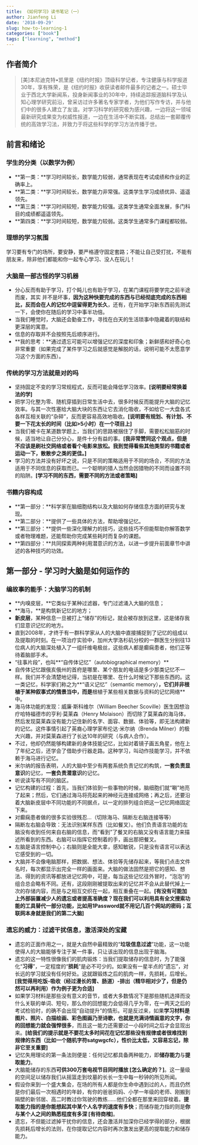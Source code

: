 ```yaml
---
title: 《如何学习》读书笔记（一）
author: Jianfeng Li
date: '2018-09-29'
slug: how-to-learning-1
categories: ["book"] 
tags: ["learning", "method"]
---
```


## 作者简介

> [美]本尼迪克特•凯里是《纽约时报》顶级科学记者，专注健康与科学报道30年，享有殊荣，是《纽约时报》收获读者邮件最多的记者之一。硕士毕业于西北大学新闻系，投身新闻事业的30年中，持续追踪报道脑科学及认知心理学研究前沿，曾采访过许多著名专家学者，为他们写作专访，并与他们中的很多人建立了友谊。对学习科学的研究极为感兴趣，一边将这一领域最新研究成果变为权威性报道，一边在生活中不断实践，总结出一套颠覆传统的高效学习法，并致力于将这些科学的学习方法传播于世。

## 前言和绪论

### 学生的分类（以数学为例）

  - **第一类：**学习时间较长，数学能力较弱，通常表现在考试成绩和作业的正确率上。
  - **第二类：**学习时间较长，数学能力非常强。这类学生学习成绩优异、遥遥领先。
  - **第三类：**学习时间较短，数学能力较强。这类学生通常全面发展，多门科目的成绩都遥遥领先。
  - **第四类：**学习时间较短，数学能力较弱。这类学生通常多门课程都较弱。

### 理想的学习氛围

  学习要有专门的场所，要安静，要严格遵守固定套路；不能让自己受打扰，不能有朋友来，除非他们都能和你一起专心学习、没人在玩儿！

### 大脑是一部古怪的学习机器

  - 分心反而有助于学习，打个盹儿也有助于学习，在某门课程将要学完之前半途而废，其实
  并不是坏事，**因为这种快要完成的东西与已经彻底完成的东西相比，反而会在人的记忆中逗留得更为长久**，还有，在开始学习新东西前先测试一下，会使你在随后的学习中事半功倍。
  - 当我们睡觉时，大脑还会勤奋工作，寻找在白天的生活琐事中隐藏着的联结和更深层的寓意。
  - 信息的存取并不会按照先后顺序进行。
  - **我的思考：**通过遗忘可能可以增强记忆的深度和印象；新鲜感和好奇心也非常重要（如果完成了某件学习之后就感觉是解脱的话，说明可能不太愿意学习这个方面的东西）。

### 传统的学习方法就是对的吗

  - 坚持固定不变的学习常规程式，反而可能会降低学习效率。**[说明要经常换着法的学]**
  - 把学习化整为零、随机穿插到日常生活中去，很多时候反而能提升大脑的记忆效率。与其一次性塞给大脑大块的东西让它去消化吸收，不如给它一大盘各式各样互相关联的“杂碎”，反而更容易高效地吸收。**[说明要有规划、有计划、不要一下花太长的时间（比如>5小时）在一个项目上]**
  - 当我们被卡在某道数学题上，当我们的思路被捆住了手脚，需要松松脑筋的时候，适当地让自己分分心，是件十分有益的事。**[我非常赞同这个观点，但是不应该是刷社交网络或者看个电影来放松。我到觉得看些其他类型的书籍或者运动一下，散散步之类的更佳。]**
  - 学习的方法并没有好坏之说，只是不同的策略适用于不同的场合，不同的方法适用于不同信息的获取而已。一个聪明的猎人当然会因猎物的不同而设置不同的陷阱。**[学习不同的东西，需要不同的方法或者策略]**

### 书籍内容构成

  - **第一部分：**科学家在脑细胞结构以及大脑如何存储信息方面的研究与发现。
  - **第二部分：**提供了一些具体的方法，帮助增强记忆。
  - **第三部分：**提供一些深化理解力的技巧，这些技巧不但能帮助你解答数学或者物理难题，还能帮助你完成某些耗时而复杂的课题。
  - **第四部分：**共同探索两种利用潜意识的方法，以进一步提升前面章节中讲述的各种技巧的功效。

## 第一部分 - **学习时大脑是如何运作的**

### 编故事的能手：大脑学习的机制

  - **内嗅皮层，**它类似于某种过滤器，专门过滤涌入大脑的信息；
  - **海马，**是构筑新记忆的地方；
  - **新皮层**，某种信息一旦被打上“储存”的标记，就会被存放到这里，这是储存我们显意识记忆的地方。
  - 直到2008年，才终于有一群科学家从人的大脑中直接捕捉到了记忆的组成以及提取的时刻。在一项治疗实验中，加州大学洛杉矶分校的一群医生分别往13位病人的大脑深处植入了一组纤维电极丝，这些病人都是癫痫患者，他们正等待着脑部手术。
  - “往事片段”，也叫**“自传体记忆”（autobiographical memory）**
  - 自传体记忆跟俄亥俄州的首府是哪里、某个朋友的电话是多少那类记忆不一样。我们并不会清楚地记得，当初是在哪里、在什么时候记下那些东西的。这一类记忆，科学家们称之为**“语义记忆”（semantic memory）**，它们并非根植于某种叙事式的情景当中，而是**根植于某些相关数据与资料的记忆网络**中。
  - 海马体功能的发现：威廉·斯科维尔（William Beecher Scoville）医生因想治疗哈特福德市的亨利·莫莱森（Henry Molaison）而切除了莫莱森的海马体，然后发现莫莱森没有能力记住新的名字、面容、数据、体验等，即无法构建新的记忆。这件事情引起了英裔心理学家布伦达·米尔纳（Brenda Milner）的极大兴趣，并对莫莱森进行了长达10年的研究（与病人合作）。
  - 不过，他却仍然能够构建新的身体技能记忆，比如对着镜子画五角星，他在上了年纪之后，还学会了借助步行器走路。这种学习，叫动作技能学习，并不依赖于海马进行记忆。
  - 米尔纳的报告表明，人的大脑中至少有两套系统负责记忆的构筑，**一套负责显意识**的记忆，**一套负责潜意识**的记忆。
  - 听说读写有不同的脑区。
  - 记忆构建的过程：首先，当我们体验到一些事物的时候，脑细胞们就“唰”地亮了起来；然后，它们通过海马将亮起来的神经元连接成网络；再之后，还要沿着大脑新皮层中不同功能的不同据点，以一定的排列组合把这一记忆网络固定下来。
  - 对癫痫患者做的很多实验很残忍...（切除海马、隔断左右脑连接等等）
  - 隔断左右脑会导致：无法识别某样东西（比如餐叉）。他们负责语言功能的左脑没有收到任何来自右脑的信息，而“看到”了餐叉的右脑又没有语言能力来描述所看到的东西。右脑可以指挥它控制着的手，画出那把餐叉。
  - 左脑是语言控制中心；右脑则是全能大拿，感知敏锐，只是没有语言可以表达它感受到的一切。
  - 大脑并不会像电脑那样，把数据、想法、体验等先储存起来，等我们点击文件名时，每次都显示出完全一样的画面来。大脑的做法固然是把它的感知、想法、得到的资讯等都放进记忆网中，可是，每当这些记忆往外冒时，“泡泡”的组合总会略有不同。还有，这段刚刚被提取出来的记忆并不会从此替代掉上一次的存储内容，而是与之相互交织在一起，相互重叠在一起。**[有没有可能加上外部装置减少人的遗忘或者提高准确度？现在我们可以利用具有全文搜索功能的工具替代一部分功能，比如用1Password就不用记几百个网站的密码；互联网本身就是我们的第二大脑]**

### 遗忘的威力：过滤干扰信息，激活深处的宝藏

  - 遗忘的正面作用之一，就是大自然中最精致的“**垃圾信息过滤**”功能，这一功能使得人的大脑能够专注于某一件事，只让该出现的信息出现于脑海。
  - 遗忘的这一特性很像我们的肌肉锻炼：当我们提取储存的信息时，为了能强化“**习得**”，一定程度的“**损耗**”是必不可少的。如果没有一星半点的“遗忘”，对长远的学习就没有任何好处。这就跟锻炼之后的肌肉一样，先损耗，后增长。**[我觉得用吃饭-吸收（经过漫长的胃、肠道）-排出（精华相对少了，但是仍然可以再利用）作为例子更为合适]**
  - 如果学习材料是那些没有意义的音节，或者大多数情况下是那些随机选择而没什么关联的单词、短句，那么你的回想能力会低得几乎为零，在一两天之后的考试检验时，的确不会出现“自动提升”的情形。可是反过来，如果**学习材料是图片、照片、白描绘画、彩色图画乃至诗歌，也就是充满诗情画意的文字，你的回想能力就会强悍很多**，而且这一能力还需要过一小段时间之后才会显现出来。**[给我们的提示就是不要花太多时间花在记忆那些没有规律或者很难找到规律的东西（比如一个随机字符satgwgcfc），性价比太低，又容易忘记，除非它至关重要]**
  - 记忆失用理论的第一条法则便是：任何记忆都具备两种能力，即**储存能力**与**提取能力**。
  - 大脑能储存的东西**可供300万套电视节目同时播放 [怎么确定的？]**。这一量级的空间足以储存我们从摇篮走到坟墓的长长一生中每一秒钟的所见所闻。
  - 假设你来到一个盛大集会，在场的所有人都是你生命中遇到过的人，而且仍然是你们最后一次相遇时的年龄，有你的爸爸妈妈、小学一年级的老师、刚搬到隔壁的新邻居、高二时教过你驾驶的教练……他们全都在那里来回穿梭着。**提取能力指的是你能想起其中某个人名字的速度有多快**；而储存能力指的则是**你与某个人之间的熟悉程度有多深 [有待商榷]**。
  - 遗忘，不但能过滤掉干扰你的信息，还会激活并加深你已经学得的部分，根据先损耗后增长的法则，在你提取记忆内容时再次激发出更高的提取能力和储存能力。
